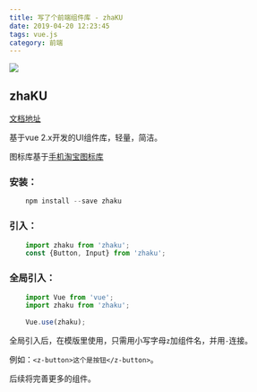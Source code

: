 ```yaml
---
title: 写了个前端组件库 - zhaKU
date: 2019-04-20 12:23:45
tags: vue.js
category: 前端
---
```

![](https://images.unsplash.com/photo-1561736778-92e52a7769ef?ixlib=rb-1.2.1&ixid=eyJhcHBfaWQiOjEyMDd9&auto=format&fit=crop&w=1200&q=10)
<!-- more -->


## zhaKU

[文档地址](https://zhayes.github.io/zhaKU)

基于vue 2.x开发的UI组件库，轻量，简洁。

图标库基于[手机淘宝图标库](https://www.iconfont.cn/collections/detail?spm=a313x.7781069.1998910419.d9df05512&cid=33)

### 安装： 
```javascript
    npm install --save zhaku
```

### 引入：
```javascript
    import zhaku from 'zhaku';
    const {Button, Input} from 'zhaku';
```

### 全局引入：
```javascript
    import Vue from 'vue';
    import zhaku from 'zhaku';
    
    Vue.use(zhaku);
```

全局引入后，在模版里使用，只需用小写字母`z`加组件名，并用`-`连接。

例如：```<z-button>这个是按钮</z-button>```。

后续将完善更多的组件。
